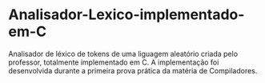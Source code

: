 # Analisador-Lexico-implementado-em-C
Analisador de léxico de tokens de uma liguagem aleatório criada pelo professor, totalmente implementado em C. A implementação foi desenvolvida durante a primeira prova prática da matéria de Compiladores.

